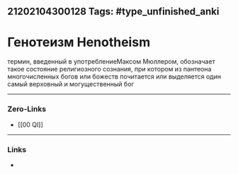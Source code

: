 21202104300128
Tags: #type_unfinished_anki 
---
# Генотеизм Henotheism

термин, введенный в употреблениеМаксом Мюллером, обозначает такое состояние религиозного сознания, при котором из пантеона многочисленных богов или божеств почитается или выделяется один самый верховный и могущественный бог

---
### Zero-Links
- [[00 QI]]
---
### Links
-